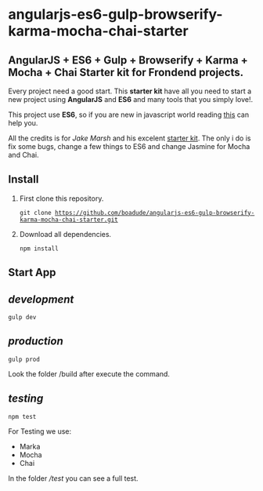 # angularjs-es6-gulp-browserify-karma-mocha-chai-starter

AngularJS + ES6 + Gulp + Browserify + Karma + Mocha + Chai Starter kit for Frondend projects.
------------------------------------------------------------------------
Every project need a good start. This **starter kit** have all you need to start a new project using **AngularJS** and **ES6** and many tools that you simply love!.

This project use **ES6**, so if you are new in javascript world reading  [this](https://nodejs.org/en/docs/es6/)  can help you.

All the credits is for *Jake Marsh* and his excelent [starter kit](https://github.com/jakemmarsh/angularjs-gulp-browserify-boilerplate). The only i do is fix some bugs, change a few things to ES6 and change Jasmine for Mocha and Chai.

Install
-------
 1. First clone this repository.

    <code>git clone https://github.com/boadude/angularjs-es6-gulp-browserify-karma-mocha-chai-starter.git</code>

 2. Download all dependencies.

    <code>npm install</code>

Start App
------------

*development*
------------

<code>gulp dev</code>

*production*
------------

<code>gulp prod</code>

Look the folder /build after execute the command.

*testing*
-------
<code>npm test</code>

For Testing we use:

 - Marka
 - Mocha
 - Chai

In the folder */test* you can see a full test.
